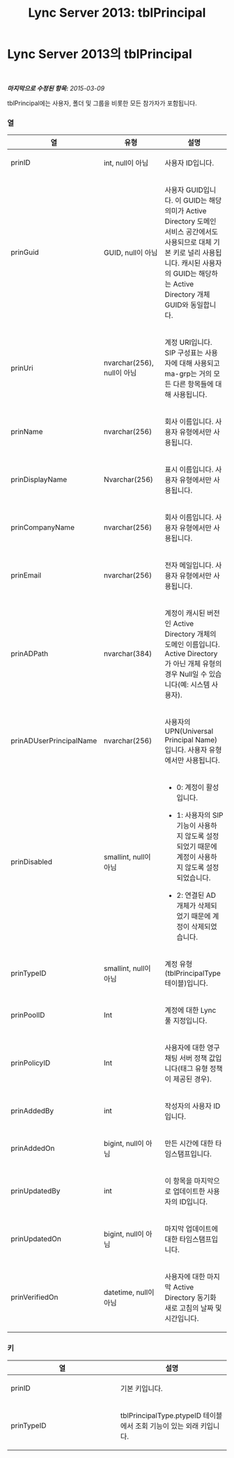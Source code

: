 ﻿---
title: 'Lync Server 2013: tblPrincipal'
TOCTitle: tblPrincipal
ms:assetid: 79a24502-b4ce-41f0-8979-8caddf535338
ms:mtpsurl: https://technet.microsoft.com/ko-kr/library/Gg558667(v=OCS.15)
ms:contentKeyID: 49304111
ms.date: 08/24/2015
mtps_version: v=OCS.15
ms.translationtype: HT
---

# Lync Server 2013의 tblPrincipal

 

_**마지막으로 수정된 항목:** 2015-03-09_

tblPrincipal에는 사용자, 폴더 및 그룹을 비롯한 모든 참가자가 포함됩니다.

### 열

<table>
<colgroup>
<col style="width: 33%" />
<col style="width: 33%" />
<col style="width: 33%" />
</colgroup>
<thead>
<tr class="header">
<th>열</th>
<th>유형</th>
<th>설명</th>
</tr>
</thead>
<tbody>
<tr class="odd">
<td><p>prinID</p></td>
<td><p>int, null이 아님</p></td>
<td><p>사용자 ID입니다.</p></td>
</tr>
<tr class="even">
<td><p>prinGuid</p></td>
<td><p>GUID, null이 아님</p></td>
<td><p>사용자 GUID입니다. 이 GUID는 해당 의미가 Active Directory 도메인 서비스 공간에서도 사용되므로 대체 기본 키로 널리 사용됩니다. 캐시된 사용자의 GUID는 해당하는 Active Directory 개체 GUID와 동일합니다.</p></td>
</tr>
<tr class="odd">
<td><p>prinUri</p></td>
<td><p>nvarchar(256), null이 아님</p></td>
<td><p>계정 URI입니다. SIP 구성표는 사용자에 대해 사용되고 ma-grp는 거의 모든 다른 항목들에 대해 사용됩니다.</p></td>
</tr>
<tr class="even">
<td><p>prinName</p></td>
<td><p>nvarchar(256)</p></td>
<td><p>회사 이름입니다. 사용자 유형에서만 사용됩니다.</p></td>
</tr>
<tr class="odd">
<td><p>prinDisplayName</p></td>
<td><p>Nvarchar(256)</p></td>
<td><p>표시 이름입니다. 사용자 유형에서만 사용됩니다.</p></td>
</tr>
<tr class="even">
<td><p>prinCompanyName</p></td>
<td><p>nvarchar(256)</p></td>
<td><p>회사 이름입니다. 사용자 유형에서만 사용됩니다.</p></td>
</tr>
<tr class="odd">
<td><p>prinEmail</p></td>
<td><p>nvarchar(256)</p></td>
<td><p>전자 메일입니다. 사용자 유형에서만 사용됩니다.</p></td>
</tr>
<tr class="even">
<td><p>prinADPath</p></td>
<td><p>nvarchar(384)</p></td>
<td><p>계정이 캐시된 버전인 Active Directory 개체의 도메인 이름입니다. Active Directory가 아닌 개체 유형의 경우 Null일 수 있습니다(예: 시스템 사용자).</p></td>
</tr>
<tr class="odd">
<td><p>prinADUserPrincipalName</p></td>
<td><p>nvarchar(256)</p></td>
<td><p>사용자의 UPN(Universal Principal Name)입니다. 사용자 유형에서만 사용됩니다.</p></td>
</tr>
<tr class="even">
<td><p>prinDisabled</p></td>
<td><p>smallint, null이 아님</p></td>
<td><ul>
<li><p>0: 계정이 활성입니다.</p></li>
<li><p>1: 사용자의 SIP 기능이 사용하지 않도록 설정되었기 때문에 계정이 사용하지 않도록 설정되었습니다.</p></li>
<li><p>2: 연결된 AD 개체가 삭제되었기 때문에 계정이 삭제되었습니다.</p></li>
</ul></td>
</tr>
<tr class="odd">
<td><p>prinTypeID</p></td>
<td><p>smallint, null이 아님</p></td>
<td><p>계정 유형(tblPrincipalType 테이블)입니다.</p></td>
</tr>
<tr class="even">
<td><p>prinPoolID</p></td>
<td><p>Int</p></td>
<td><p>계정에 대한 Lync 풀 지정입니다.</p></td>
</tr>
<tr class="odd">
<td><p>prinPolicyID</p></td>
<td><p>Int</p></td>
<td><p>사용자에 대한 영구 채팅 서버 정책 값입니다(태그 유형 정책이 제공된 경우).</p></td>
</tr>
<tr class="even">
<td><p>prinAddedBy</p></td>
<td><p>int</p></td>
<td><p>작성자의 사용자 ID입니다.</p></td>
</tr>
<tr class="odd">
<td><p>prinAddedOn</p></td>
<td><p>bigint, null이 아님</p></td>
<td><p>만든 시간에 대한 타임스탬프입니다.</p></td>
</tr>
<tr class="even">
<td><p>prinUpdatedBy</p></td>
<td><p>int</p></td>
<td><p>이 항목을 마지막으로 업데이트한 사용자의 ID입니다.</p></td>
</tr>
<tr class="odd">
<td><p>prinUpdatedOn</p></td>
<td><p>bigint, null이 아님</p></td>
<td><p>마지막 업데이트에 대한 타임스탬프입니다.</p></td>
</tr>
<tr class="even">
<td><p>prinVerifiedOn</p></td>
<td><p>datetime, null이 아님</p></td>
<td><p>사용자에 대한 마지막 Active Directory 동기화 새로 고침의 날짜 및 시간입니다.</p></td>
</tr>
</tbody>
</table>


### 키

<table>
<colgroup>
<col style="width: 50%" />
<col style="width: 50%" />
</colgroup>
<thead>
<tr class="header">
<th>열</th>
<th>설명</th>
</tr>
</thead>
<tbody>
<tr class="odd">
<td><p>prinID</p></td>
<td><p>기본 키입니다.</p></td>
</tr>
<tr class="even">
<td><p>prinTypeID</p></td>
<td><p>tblPrincipalType.ptypeID 테이블에서 조회 기능이 있는 외래 키입니다.</p></td>
</tr>
</tbody>
</table>

